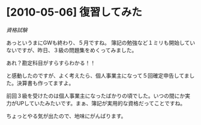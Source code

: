 # [2010-05-06] 復習してみた
_資格試験_

あっというまにGWも終わり、５月ですね。
簿記の勉強など１ミリも開始していないですが、昨日、３級の問題集をめくってみました。

あれ？勘定科目がすらすらわかる！！

と感動したのですが、よく考えたら、個人事業主になって５回確定申告してました。決算書も作ってますよ。

前回３級を受けたのは個人事業主になったばかりの頃でした。いつの間にか実力がUPしていたみたいです。まぁ、簿記が実用的な資格だってことですね。

ちょっとやる気が出たので、地味にがんばります。

